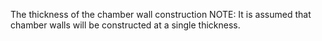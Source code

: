 ﻿The thickness of the chamber wall construction
NOTE: It is assumed that chamber walls will be constructed at a single thickness.
